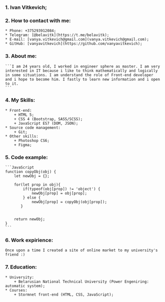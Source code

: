 ### 1. Ivan Vitkevich;

### 2. How to contact with me:

    * Phone: +375293912084;
    * Telegram: [@belavitk](https://t.me/belavitk);
    * E-mail: [vanya.vitkevich@gmail.com](vanya.vitkevich@gmail.com);
    * GitHub: [vanyavitkevich](https://github.com/vanyavitkevich);

### 3. About me:

    ```I am 24 years old, I worked in engineer sphere as master. I am very interested in IT because i like to think mathematically and logically in some situations. I am understand the role of Front-end developer and i hope to become him. I fastly to learn new information and i open to it.
    ```
### 4. My Skills:

    * Front-end:
        + HTML 5;
        + CSS 4 (Bootstrap, SASS/SCSS);
        + JavaScript ES7 (DOM, JSON);
    * Source code management:
        + Git;
    * Other skills:
        + Photoshop CS6;
        + Figma;

### 5. Code example:

    ```JavaScript
    function copyObj(obj) {
        let newObj = {};

        for(let prop in obj){
            if(typeof(obj[prop]) != 'object') {
                newObj[prop] = obj[prop];
            } else {
                newObj[prop] = copyObj(obj[prop]);
           }


        return newObj;
    }
    ```

### 6. Work expirience: 
    Once upon a time I created a site of online market to my university's friend :)

### 7. Education:
    * University: 
        + Belarusian National Technical University (Power Engeniring: automatic system);
    * Courses: 
        + Stormnet front-end (HTML, CSS, JavaScript);

